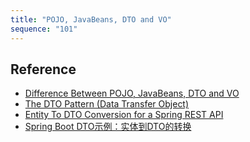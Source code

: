 ```yaml
---
title: "POJO, JavaBeans, DTO and VO"
sequence: "101"
---
```


## Reference

- [Difference Between POJO, JavaBeans, DTO and VO](https://www.baeldung.com/java-pojo-javabeans-dto-vo)
- [The DTO Pattern (Data Transfer Object)](https://www.baeldung.com/java-dto-pattern)
- [Entity To DTO Conversion for a Spring REST API](https://www.baeldung.com/entity-to-and-from-dto-for-a-java-spring-application)
- [Spring Boot DTO示例：实体到DTO的转换](https://www.jdon.com/55804)
